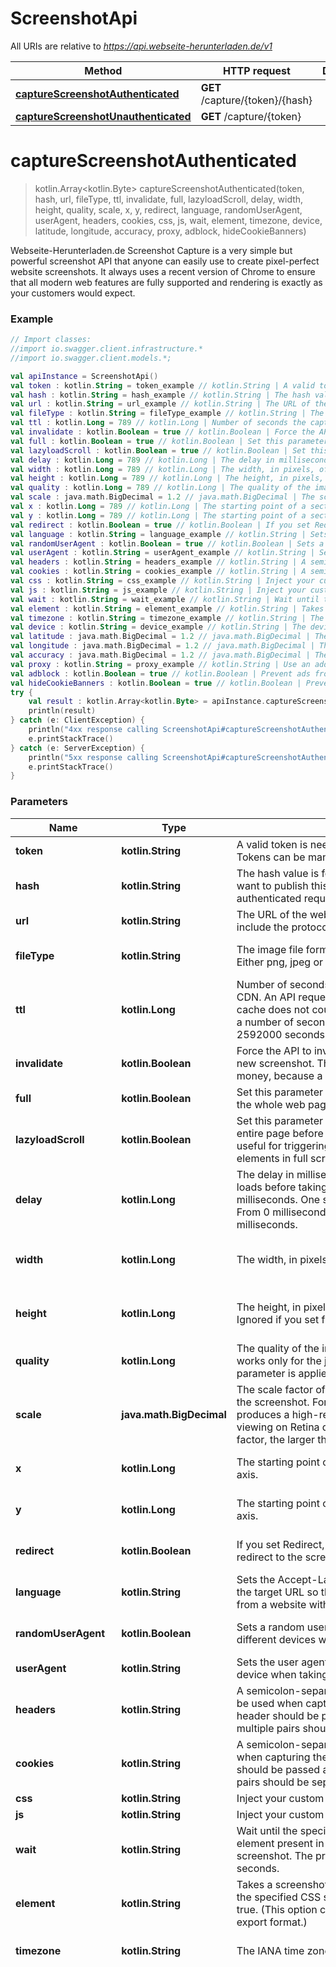 # ScreenshotApi

All URIs are relative to *https://api.webseite-herunterladen.de/v1*

Method | HTTP request | Description
------------- | ------------- | -------------
[**captureScreenshotAuthenticated**](ScreenshotApi.md#captureScreenshotAuthenticated) | **GET** /capture/{token}/{hash} | 
[**captureScreenshotUnauthenticated**](ScreenshotApi.md#captureScreenshotUnauthenticated) | **GET** /capture/{token} | 

<a name="captureScreenshotAuthenticated"></a>
# **captureScreenshotAuthenticated**
> kotlin.Array&lt;kotlin.Byte&gt; captureScreenshotAuthenticated(token, hash, url, fileType, ttl, invalidate, full, lazyloadScroll, delay, width, height, quality, scale, x, y, redirect, language, randomUserAgent, userAgent, headers, cookies, css, js, wait, element, timezone, device, latitude, longitude, accuracy, proxy, adblock, hideCookieBanners)



Webseite-Herunterladen.de Screenshot Capture is a very simple but powerful screenshot API that anyone can easily use to create pixel-perfect website screenshots. It always uses a recent version of Chrome to ensure that all modern web features are fully supported and rendering is exactly as your customers would expect.

### Example
```kotlin
// Import classes:
//import io.swagger.client.infrastructure.*
//import io.swagger.client.models.*;

val apiInstance = ScreenshotApi()
val token : kotlin.String = token_example // kotlin.String | A valid token is needed to make paid API calls. Tokens can be managed from your account.
val hash : kotlin.String = hash_example // kotlin.String | The hash value is for authenticated requests. If you want to publish this URL, you should use the authenticated requests.
val url : kotlin.String = url_example // kotlin.String | The URL of the website you want to capture. Please include the protocol (http:// or https://).
val fileType : kotlin.String = fileType_example // kotlin.String | The image file format of the captured screenshot. Either png, jpeg or PDF with 72 dpi.
val ttl : kotlin.Long = 789 // kotlin.Long | Number of seconds the capture file is cached by our CDN. An API request that is loaded through the cache does not count as a paid request. You can set a number of seconds from 0 seconds up to 2592000 seconds. This is a maximum of 30 days.
val invalidate : kotlin.Boolean = true // kotlin.Boolean | Force the API to invalidate the cache and capture a new screenshot. This call costs you additional money, because a call of a cache hit is not charged.
val full : kotlin.Boolean = true // kotlin.Boolean | Set this parameter to true if you want to screenshot the whole web page in full size.
val lazyloadScroll : kotlin.Boolean = true // kotlin.Boolean | Set this parameter to true to scroll down through the entire page before taking a screenshot. This is useful for triggering animations or lazy load elements in full screen.
val delay : kotlin.Long = 789 // kotlin.Long | The delay in milliseconds to wait after the page loads before taking the screenshot. This is in milliseconds. One second is 1000 milliseconds. From 0 milliseconds to a maximum of 10,000 milliseconds.
val width : kotlin.Long = 789 // kotlin.Long | The width, in pixels, of the browser viewport to use.
val height : kotlin.Long = 789 // kotlin.Long | The height, in pixels, of the browser viewport to use. Ignored if you set full to true.
val quality : kotlin.Long = 789 // kotlin.Long | The quality of the image between 0 and 100. This works only for the jpeg format, for PNG images the parameter is applied only during compression.
val scale : java.math.BigDecimal = 1.2 // java.math.BigDecimal | The scale factor of the device to use when taking the screenshot. For example, a scale factor of 2 produces a high-resolution screenshot suitable for viewing on Retina devices. The larger the scale factor, the larger the screenshot produced.
val x : kotlin.Long = 789 // kotlin.Long | The starting point of a section screenshot on the X axis.
val y : kotlin.Long = 789 // kotlin.Long | The starting point of a section screenshot on the Y axis.
val redirect : kotlin.Boolean = true // kotlin.Boolean | If you set Redirect, the response will be a 302 redirect to the screenshot file in our CDN.
val language : kotlin.String = language_example // kotlin.String | Sets the Accept-Language header on requests to the target URL so that you can take screenshots from a website with a specific language.
val randomUserAgent : kotlin.Boolean = true // kotlin.Boolean | Sets a random user agent header to emulate a different devices when taking screenshots.
val userAgent : kotlin.String = userAgent_example // kotlin.String | Sets the user agent header to emulate a specific device when taking screenshots.
val headers : kotlin.String = headers_example // kotlin.String | A semicolon-separated list of header parameters to be used when capturing the screenshot. Each header should be passed as a key-value pair and multiple pairs should be separated by a semicolon.
val cookies : kotlin.String = cookies_example // kotlin.String | A semicolon-separated list of cookies to be used when capturing the screenshot. Each cookies should be passed as a key-value pair and multiple pairs should be separated by a semicolon.
val css : kotlin.String = css_example // kotlin.String | Inject your custom CSS.
val js : kotlin.String = js_example // kotlin.String | Inject your custom Javascript.
val wait : kotlin.String = wait_example // kotlin.String | Wait until the specified CSS selector matches an element present in the page before taking a screenshot. The process is canceled after 60 seconds.
val element : kotlin.String = element_example // kotlin.String | Takes a screenshot of the first element matched by the specified CSS selector. This is ignored if full is true. (This option cannot be used with the PDF export format.)
val timezone : kotlin.String = timezone_example // kotlin.String | The IANA time zone identifier used for this capture.
val device : kotlin.String = device_example // kotlin.String | The device used in the emulation.
val latitude : java.math.BigDecimal = 1.2 // java.math.BigDecimal | The latitude used in the emulation of the geo-location.
val longitude : java.math.BigDecimal = 1.2 // java.math.BigDecimal | The longitude used in the emulation of the geo-location.
val accuracy : java.math.BigDecimal = 1.2 // java.math.BigDecimal | The accuracy in meters used in the emulation of the geo-location.
val proxy : kotlin.String = proxy_example // kotlin.String | Use an address of a proxy server through which the screenshot should be taken. The proxy address should be formatted as http://username:password@proxyserver.com:31280
val adblock : kotlin.Boolean = true // kotlin.Boolean | Prevent ads from being displayed. Block requests from popular ad networks and hide frequent ads.
val hideCookieBanners : kotlin.Boolean = true // kotlin.Boolean | Prevent cookie banners and pop-ups from being displayed. The best possible result is tried.
try {
    val result : kotlin.Array<kotlin.Byte> = apiInstance.captureScreenshotAuthenticated(token, hash, url, fileType, ttl, invalidate, full, lazyloadScroll, delay, width, height, quality, scale, x, y, redirect, language, randomUserAgent, userAgent, headers, cookies, css, js, wait, element, timezone, device, latitude, longitude, accuracy, proxy, adblock, hideCookieBanners)
    println(result)
} catch (e: ClientException) {
    println("4xx response calling ScreenshotApi#captureScreenshotAuthenticated")
    e.printStackTrace()
} catch (e: ServerException) {
    println("5xx response calling ScreenshotApi#captureScreenshotAuthenticated")
    e.printStackTrace()
}
```

### Parameters

Name | Type | Description  | Notes
------------- | ------------- | ------------- | -------------
 **token** | **kotlin.String**| A valid token is needed to make paid API calls. Tokens can be managed from your account. |
 **hash** | **kotlin.String**| The hash value is for authenticated requests. If you want to publish this URL, you should use the authenticated requests. |
 **url** | **kotlin.String**| The URL of the website you want to capture. Please include the protocol (http:// or https://). |
 **fileType** | **kotlin.String**| The image file format of the captured screenshot. Either png, jpeg or PDF with 72 dpi. | [optional] [enum: png, pdf, jpeg]
 **ttl** | **kotlin.Long**| Number of seconds the capture file is cached by our CDN. An API request that is loaded through the cache does not count as a paid request. You can set a number of seconds from 0 seconds up to 2592000 seconds. This is a maximum of 30 days. | [optional] [enum: ]
 **invalidate** | **kotlin.Boolean**| Force the API to invalidate the cache and capture a new screenshot. This call costs you additional money, because a call of a cache hit is not charged. | [optional]
 **full** | **kotlin.Boolean**| Set this parameter to true if you want to screenshot the whole web page in full size. | [optional]
 **lazyloadScroll** | **kotlin.Boolean**| Set this parameter to true to scroll down through the entire page before taking a screenshot. This is useful for triggering animations or lazy load elements in full screen. | [optional] [default to false]
 **delay** | **kotlin.Long**| The delay in milliseconds to wait after the page loads before taking the screenshot. This is in milliseconds. One second is 1000 milliseconds. From 0 milliseconds to a maximum of 10,000 milliseconds. | [optional] [enum: ]
 **width** | **kotlin.Long**| The width, in pixels, of the browser viewport to use. | [optional] [default to 1920] [enum: ]
 **height** | **kotlin.Long**| The height, in pixels, of the browser viewport to use. Ignored if you set full to true. | [optional] [default to 1080] [enum: ]
 **quality** | **kotlin.Long**| The quality of the image between 0 and 100. This works only for the jpeg format, for PNG images the parameter is applied only during compression. | [optional] [default to 90] [enum: ]
 **scale** | **java.math.BigDecimal**| The scale factor of the device to use when taking the screenshot. For example, a scale factor of 2 produces a high-resolution screenshot suitable for viewing on Retina devices. The larger the scale factor, the larger the screenshot produced. | [optional] [default to 1.0]
 **x** | **kotlin.Long**| The starting point of a section screenshot on the X axis. | [optional] [default to 0] [enum: ]
 **y** | **kotlin.Long**| The starting point of a section screenshot on the Y axis. | [optional] [default to 0] [enum: ]
 **redirect** | **kotlin.Boolean**| If you set Redirect, the response will be a 302 redirect to the screenshot file in our CDN. | [optional] [default to false]
 **language** | **kotlin.String**| Sets the Accept-Language header on requests to the target URL so that you can take screenshots from a website with a specific language. | [optional]
 **randomUserAgent** | **kotlin.Boolean**| Sets a random user agent header to emulate a different devices when taking screenshots. | [optional] [default to false]
 **userAgent** | **kotlin.String**| Sets the user agent header to emulate a specific device when taking screenshots. | [optional]
 **headers** | **kotlin.String**| A semicolon-separated list of header parameters to be used when capturing the screenshot. Each header should be passed as a key-value pair and multiple pairs should be separated by a semicolon. | [optional]
 **cookies** | **kotlin.String**| A semicolon-separated list of cookies to be used when capturing the screenshot. Each cookies should be passed as a key-value pair and multiple pairs should be separated by a semicolon. | [optional]
 **css** | **kotlin.String**| Inject your custom CSS. | [optional]
 **js** | **kotlin.String**| Inject your custom Javascript. | [optional]
 **wait** | **kotlin.String**| Wait until the specified CSS selector matches an element present in the page before taking a screenshot. The process is canceled after 60 seconds. | [optional]
 **element** | **kotlin.String**| Takes a screenshot of the first element matched by the specified CSS selector. This is ignored if full is true. (This option cannot be used with the PDF export format.) | [optional]
 **timezone** | **kotlin.String**| The IANA time zone identifier used for this capture. | [optional] [default to Europe/Berlin]
 **device** | **kotlin.String**| The device used in the emulation. | [optional] [enum: Blackberry PlayBook, Blackberry PlayBook landscape, BlackBerry Z30, BlackBerry Z30 landscape, Galaxy Note 3, Galaxy Note 3 landscape, Galaxy Note II, Galaxy Note II landscape, Galaxy S III, Galaxy S III landscape, Galaxy S5, Galaxy S5 landscape, iPad, iPad landscape, iPad Mini, iPad Mini landscape, iPad Pro, iPad Pro landscape, iPhone 4, iPhone 4 landscape, iPhone 5, iPhone 5 landscape, iPhone 6, iPhone 6 landscape, iPhone 6 Plus, iPhone 6 Plus landscape, iPhone 7, iPhone 7 landscape, iPhone 7 Plus, iPhone 7 Plus landscape, iPhone 8, iPhone 8 landscape, iPhone 8 Plus, iPhone 8 Plus landscape, iPhone SE, iPhone SE landscape, iPhone X, iPhone X landscape, iPhone XR, iPhone XR landscape, iPhone 11, iPhone 11 landscape, iPhone 11 Pro, iPhone 11 Pro landscape, iPhone 11 Pro Max, iPhone 11 Pro Max landscape, JioPhone 2, JioPhone 2 landscape, Kindle Fire HDX, Kindle Fire HDX landscape, LG Optimus L70, LG Optimus L70 landscape, Microsoft Lumia 550, Microsoft Lumia 950, Microsoft Lumia 950 landscape, Nexus 10, Nexus 10 landscape, Nexus 4, Nexus 4 landscape, Nexus 5, Nexus 5 landscape, Nexus 5X, Nexus 5X landscape, Nexus 6, Nexus 6 landscape, Nexus 6P, Nexus 6P landscape, Nexus 7, Nexus 7 landscape, Nokia Lumia 520, Nokia Lumia 520 landscape, Nokia N9, Nokia N9 landscape, Pixel 2, Pixel 2 landscape, Pixel 2 XL, Pixel 2 XL landscape]
 **latitude** | **java.math.BigDecimal**| The latitude used in the emulation of the geo-location. | [optional] [default to 0.0]
 **longitude** | **java.math.BigDecimal**| The longitude used in the emulation of the geo-location. | [optional] [default to 0.0]
 **accuracy** | **java.math.BigDecimal**| The accuracy in meters used in the emulation of the geo-location. | [optional] [default to 2.0]
 **proxy** | **kotlin.String**| Use an address of a proxy server through which the screenshot should be taken. The proxy address should be formatted as http://username:password@proxyserver.com:31280 | [optional]
 **adblock** | **kotlin.Boolean**| Prevent ads from being displayed. Block requests from popular ad networks and hide frequent ads. | [optional] [default to false]
 **hideCookieBanners** | **kotlin.Boolean**| Prevent cookie banners and pop-ups from being displayed. The best possible result is tried. | [optional] [default to false]

### Return type

[**kotlin.Array&lt;kotlin.Byte&gt;**](kotlin.Array&lt;kotlin.Byte&gt;.md)

### Authorization

No authorization required

### HTTP request headers

 - **Content-Type**: Not defined
 - **Accept**: application/json, application/pdf, image/jpeg, image/png

<a name="captureScreenshotUnauthenticated"></a>
# **captureScreenshotUnauthenticated**
> kotlin.Array&lt;kotlin.Byte&gt; captureScreenshotUnauthenticated(token, url, fileType, ttl, invalidate, full, lazyloadScroll, delay, width, height, quality, scale, x, y, redirect, language, randomUserAgent, userAgent, headers, cookies, css, js, wait, element, timezone, device, latitude, longitude, accuracy, proxy, adblock, hideCookieBanners)



Webseite-Herunterladen.de Screenshot Capture is a very simple but powerful screenshot API that anyone can easily use to create pixel-perfect website screenshots. It always uses a recent version of Chrome to ensure that all modern web features are fully supported and rendering is exactly as your customers would expect.

### Example
```kotlin
// Import classes:
//import io.swagger.client.infrastructure.*
//import io.swagger.client.models.*;

val apiInstance = ScreenshotApi()
val token : kotlin.String = token_example // kotlin.String | A valid token is needed to make paid API calls. Tokens can be managed from your account.
val url : kotlin.String = url_example // kotlin.String | The URL of the website you want to capture. Please include the protocol (http:// or https://).
val fileType : kotlin.String = fileType_example // kotlin.String | The image file format of the captured screenshot. Either png, jpeg or PDF with 72 dpi.
val ttl : kotlin.Long = 789 // kotlin.Long | Number of seconds the capture file is cached by our CDN. An API request that is loaded through the cache does not count as a paid request. You can set a number of seconds from 0 seconds up to 2592000 seconds. This is a maximum of 30 days.
val invalidate : kotlin.Boolean = true // kotlin.Boolean | Force the API to invalidate the cache and capture a new screenshot. This call costs you additional money, because a call of a cache hit is not charged.
val full : kotlin.Boolean = true // kotlin.Boolean | Set this parameter to true if you want to screenshot the whole web page in full size.
val lazyloadScroll : kotlin.Boolean = true // kotlin.Boolean | Set this parameter to true to scroll down through the entire page before taking a screenshot. This is useful for triggering animations or lazy load elements in full screen.
val delay : kotlin.Long = 789 // kotlin.Long | The delay in milliseconds to wait after the page loads before taking the screenshot. This is in milliseconds. One second is 1000 milliseconds. From 0 milliseconds to a maximum of 10,000 milliseconds.
val width : kotlin.Long = 789 // kotlin.Long | The width, in pixels, of the browser viewport to use.
val height : kotlin.Long = 789 // kotlin.Long | The height, in pixels, of the browser viewport to use. Ignored if you set full to true.
val quality : kotlin.Long = 789 // kotlin.Long | The quality of the image between 0 and 100. This works only for the jpeg format, for PNG images the parameter is applied only during compression.
val scale : java.math.BigDecimal = 1.2 // java.math.BigDecimal | The scale factor of the device to use when taking the screenshot. For example, a scale factor of 2 produces a high-resolution screenshot suitable for viewing on Retina devices. The larger the scale factor, the larger the screenshot produced.
val x : kotlin.Long = 789 // kotlin.Long | The starting point of a section screenshot on the X axis.
val y : kotlin.Long = 789 // kotlin.Long | The starting point of a section screenshot on the Y axis.
val redirect : kotlin.Boolean = true // kotlin.Boolean | If you set Redirect, the response will be a 302 redirect to the screenshot file in our CDN.
val language : kotlin.String = language_example // kotlin.String | Sets the Accept-Language header on requests to the target URL so that you can take screenshots from a website with a specific language.
val randomUserAgent : kotlin.Boolean = true // kotlin.Boolean | Sets a random user agent header to emulate a different devices when taking screenshots.
val userAgent : kotlin.String = userAgent_example // kotlin.String | Sets the user agent header to emulate a specific device when taking screenshots.
val headers : kotlin.String = headers_example // kotlin.String | A semicolon-separated list of header parameters to be used when capturing the screenshot. Each header should be passed as a key-value pair and multiple pairs should be separated by a semicolon.
val cookies : kotlin.String = cookies_example // kotlin.String | A semicolon-separated list of cookies to be used when capturing the screenshot. Each cookies should be passed as a key-value pair and multiple pairs should be separated by a semicolon.
val css : kotlin.String = css_example // kotlin.String | Inject your custom CSS.
val js : kotlin.String = js_example // kotlin.String | Inject your custom Javascript.
val wait : kotlin.String = wait_example // kotlin.String | Wait until the specified CSS selector matches an element present in the page before taking a screenshot. The process is canceled after 60 seconds.
val element : kotlin.String = element_example // kotlin.String | Takes a screenshot of the first element matched by the specified CSS selector. This is ignored if full is true. (This option cannot be used with the PDF export format.)
val timezone : kotlin.String = timezone_example // kotlin.String | The IANA time zone identifier used for this capture.
val device : kotlin.String = device_example // kotlin.String | The device used in the emulation.
val latitude : java.math.BigDecimal = 1.2 // java.math.BigDecimal | The latitude used in the emulation of the geo-location.
val longitude : java.math.BigDecimal = 1.2 // java.math.BigDecimal | The longitude used in the emulation of the geo-location.
val accuracy : java.math.BigDecimal = 1.2 // java.math.BigDecimal | The accuracy in meters used in the emulation of the geo-location.
val proxy : kotlin.String = proxy_example // kotlin.String | Use an address of a proxy server through which the screenshot should be taken. The proxy address should be formatted as http://username:password@proxyserver.com:31280
val adblock : kotlin.Boolean = true // kotlin.Boolean | Prevent ads from being displayed. Block requests from popular ad networks and hide frequent ads.
val hideCookieBanners : kotlin.Boolean = true // kotlin.Boolean | Prevent cookie banners and pop-ups from being displayed. The best possible result is tried.
try {
    val result : kotlin.Array<kotlin.Byte> = apiInstance.captureScreenshotUnauthenticated(token, url, fileType, ttl, invalidate, full, lazyloadScroll, delay, width, height, quality, scale, x, y, redirect, language, randomUserAgent, userAgent, headers, cookies, css, js, wait, element, timezone, device, latitude, longitude, accuracy, proxy, adblock, hideCookieBanners)
    println(result)
} catch (e: ClientException) {
    println("4xx response calling ScreenshotApi#captureScreenshotUnauthenticated")
    e.printStackTrace()
} catch (e: ServerException) {
    println("5xx response calling ScreenshotApi#captureScreenshotUnauthenticated")
    e.printStackTrace()
}
```

### Parameters

Name | Type | Description  | Notes
------------- | ------------- | ------------- | -------------
 **token** | **kotlin.String**| A valid token is needed to make paid API calls. Tokens can be managed from your account. |
 **url** | **kotlin.String**| The URL of the website you want to capture. Please include the protocol (http:// or https://). |
 **fileType** | **kotlin.String**| The image file format of the captured screenshot. Either png, jpeg or PDF with 72 dpi. | [optional] [enum: png, pdf, jpeg]
 **ttl** | **kotlin.Long**| Number of seconds the capture file is cached by our CDN. An API request that is loaded through the cache does not count as a paid request. You can set a number of seconds from 0 seconds up to 2592000 seconds. This is a maximum of 30 days. | [optional] [enum: ]
 **invalidate** | **kotlin.Boolean**| Force the API to invalidate the cache and capture a new screenshot. This call costs you additional money, because a call of a cache hit is not charged. | [optional]
 **full** | **kotlin.Boolean**| Set this parameter to true if you want to screenshot the whole web page in full size. | [optional]
 **lazyloadScroll** | **kotlin.Boolean**| Set this parameter to true to scroll down through the entire page before taking a screenshot. This is useful for triggering animations or lazy load elements in full screen. | [optional] [default to false]
 **delay** | **kotlin.Long**| The delay in milliseconds to wait after the page loads before taking the screenshot. This is in milliseconds. One second is 1000 milliseconds. From 0 milliseconds to a maximum of 10,000 milliseconds. | [optional] [enum: ]
 **width** | **kotlin.Long**| The width, in pixels, of the browser viewport to use. | [optional] [default to 1920] [enum: ]
 **height** | **kotlin.Long**| The height, in pixels, of the browser viewport to use. Ignored if you set full to true. | [optional] [default to 1080] [enum: ]
 **quality** | **kotlin.Long**| The quality of the image between 0 and 100. This works only for the jpeg format, for PNG images the parameter is applied only during compression. | [optional] [default to 90] [enum: ]
 **scale** | **java.math.BigDecimal**| The scale factor of the device to use when taking the screenshot. For example, a scale factor of 2 produces a high-resolution screenshot suitable for viewing on Retina devices. The larger the scale factor, the larger the screenshot produced. | [optional] [default to 1.0]
 **x** | **kotlin.Long**| The starting point of a section screenshot on the X axis. | [optional] [default to 0] [enum: ]
 **y** | **kotlin.Long**| The starting point of a section screenshot on the Y axis. | [optional] [default to 0] [enum: ]
 **redirect** | **kotlin.Boolean**| If you set Redirect, the response will be a 302 redirect to the screenshot file in our CDN. | [optional] [default to false]
 **language** | **kotlin.String**| Sets the Accept-Language header on requests to the target URL so that you can take screenshots from a website with a specific language. | [optional]
 **randomUserAgent** | **kotlin.Boolean**| Sets a random user agent header to emulate a different devices when taking screenshots. | [optional] [default to false]
 **userAgent** | **kotlin.String**| Sets the user agent header to emulate a specific device when taking screenshots. | [optional]
 **headers** | **kotlin.String**| A semicolon-separated list of header parameters to be used when capturing the screenshot. Each header should be passed as a key-value pair and multiple pairs should be separated by a semicolon. | [optional]
 **cookies** | **kotlin.String**| A semicolon-separated list of cookies to be used when capturing the screenshot. Each cookies should be passed as a key-value pair and multiple pairs should be separated by a semicolon. | [optional]
 **css** | **kotlin.String**| Inject your custom CSS. | [optional]
 **js** | **kotlin.String**| Inject your custom Javascript. | [optional]
 **wait** | **kotlin.String**| Wait until the specified CSS selector matches an element present in the page before taking a screenshot. The process is canceled after 60 seconds. | [optional]
 **element** | **kotlin.String**| Takes a screenshot of the first element matched by the specified CSS selector. This is ignored if full is true. (This option cannot be used with the PDF export format.) | [optional]
 **timezone** | **kotlin.String**| The IANA time zone identifier used for this capture. | [optional] [default to Europe/Berlin]
 **device** | **kotlin.String**| The device used in the emulation. | [optional] [enum: Blackberry PlayBook, Blackberry PlayBook landscape, BlackBerry Z30, BlackBerry Z30 landscape, Galaxy Note 3, Galaxy Note 3 landscape, Galaxy Note II, Galaxy Note II landscape, Galaxy S III, Galaxy S III landscape, Galaxy S5, Galaxy S5 landscape, iPad, iPad landscape, iPad Mini, iPad Mini landscape, iPad Pro, iPad Pro landscape, iPhone 4, iPhone 4 landscape, iPhone 5, iPhone 5 landscape, iPhone 6, iPhone 6 landscape, iPhone 6 Plus, iPhone 6 Plus landscape, iPhone 7, iPhone 7 landscape, iPhone 7 Plus, iPhone 7 Plus landscape, iPhone 8, iPhone 8 landscape, iPhone 8 Plus, iPhone 8 Plus landscape, iPhone SE, iPhone SE landscape, iPhone X, iPhone X landscape, iPhone XR, iPhone XR landscape, iPhone 11, iPhone 11 landscape, iPhone 11 Pro, iPhone 11 Pro landscape, iPhone 11 Pro Max, iPhone 11 Pro Max landscape, JioPhone 2, JioPhone 2 landscape, Kindle Fire HDX, Kindle Fire HDX landscape, LG Optimus L70, LG Optimus L70 landscape, Microsoft Lumia 550, Microsoft Lumia 950, Microsoft Lumia 950 landscape, Nexus 10, Nexus 10 landscape, Nexus 4, Nexus 4 landscape, Nexus 5, Nexus 5 landscape, Nexus 5X, Nexus 5X landscape, Nexus 6, Nexus 6 landscape, Nexus 6P, Nexus 6P landscape, Nexus 7, Nexus 7 landscape, Nokia Lumia 520, Nokia Lumia 520 landscape, Nokia N9, Nokia N9 landscape, Pixel 2, Pixel 2 landscape, Pixel 2 XL, Pixel 2 XL landscape]
 **latitude** | **java.math.BigDecimal**| The latitude used in the emulation of the geo-location. | [optional] [default to 0.0]
 **longitude** | **java.math.BigDecimal**| The longitude used in the emulation of the geo-location. | [optional] [default to 0.0]
 **accuracy** | **java.math.BigDecimal**| The accuracy in meters used in the emulation of the geo-location. | [optional] [default to 2.0]
 **proxy** | **kotlin.String**| Use an address of a proxy server through which the screenshot should be taken. The proxy address should be formatted as http://username:password@proxyserver.com:31280 | [optional]
 **adblock** | **kotlin.Boolean**| Prevent ads from being displayed. Block requests from popular ad networks and hide frequent ads. | [optional] [default to false]
 **hideCookieBanners** | **kotlin.Boolean**| Prevent cookie banners and pop-ups from being displayed. The best possible result is tried. | [optional] [default to false]

### Return type

[**kotlin.Array&lt;kotlin.Byte&gt;**](kotlin.Array&lt;kotlin.Byte&gt;.md)

### Authorization

No authorization required

### HTTP request headers

 - **Content-Type**: Not defined
 - **Accept**: application/json, application/pdf, image/jpeg, image/png

